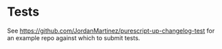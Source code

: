 # Tests

See https://github.com/JordanMartinez/purescript-up-changelog-test for an example repo against which to submit tests.
